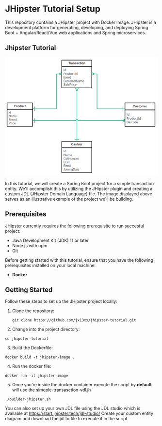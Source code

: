 # JHipster Tutorial Setup

This repository contains a JHipster project with Docker image. JHipster is a development platform for generating, developing, and deploying Spring Boot + Angular/React/Vue web applications and Spring microservices.

## Jhipster Tutorial 

![Logo](https://github.com/jx13xx/jhipster-tutorial/blob/main/docs/nosql-erd.png)

In this tutorial, we will create a Spring Boot project for a simple transaction entity. We'll accomplish this by utilizing the JHipster plugin and creating a custom JDL (JHipster Domain Language) file. The image displayed above serves as an illustrative example of the project we'll be building.

## Prerequisites

JHipster currently requires the following prerequisite to run succesful project: 
- Java Development Kit (JDK) 11 or later
- Node.js with npm
- Git

Before getting started with this tutorial, ensure that you have the following prerequisites installed on your local machine:
- **Docker**

## Getting Started

Follow these steps to set up the JHipster project locally:

1. Clone the repository:

   ```shell
   git clone https://github.com/jx13xx/jhipster-tutorial.git
   
2. Change into the project directory:
 ```shell
 cd jhipster-tutorial
```

3. Build the Dockerfile:
 ```shell
 docker build -t jhipster-image .
```
4. Run the docker file:
 ```shell
 docker run -it jhipster-image
```
5. Once you're inside the docker container execute the script by **default** will use the simeple-transasction-vdl.jh
 ```shell
./builder-jhipster.sh 
```
  
You can also set up your own JDL file using the JDL studio which is available at https://start.jhipster.tech/jdl-studio/
Create your custom entity diagram and download the jdl to file to execute it in the script



